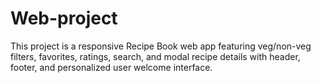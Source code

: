 # Web-project
This project is a responsive Recipe Book web app featuring veg/non-veg filters, favorites, ratings, search, and modal recipe details with header, footer, and personalized user welcome interface.
